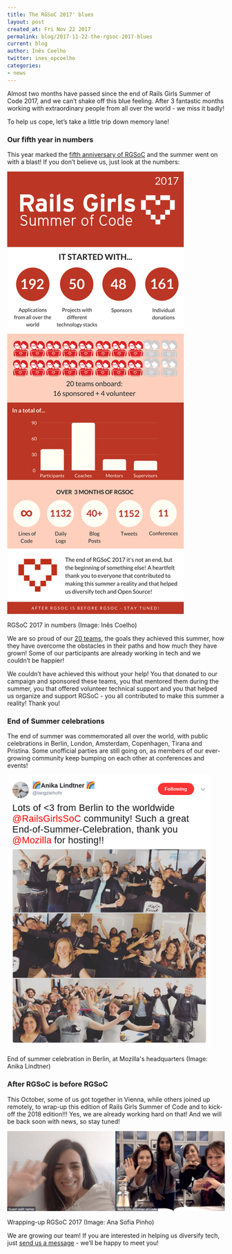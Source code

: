 ```yaml
---
title: The RGSoC 2017' blues
layout: post
created_at: Fri Nov 22 2017
permalink: blog/2017-11-22-the-rgsoc-2017-blues
current: blog
author: Inês Coelho
twitter: ines_opcoelho
categories:
- news
---
```


Almost two months have passed since the end of Rails Girls Summer of Code 2017, and we can’t shake off this blue feeling. After 3 fantastic months working with extraordinary people from all over the world - we miss it badly! 

To help us cope, let’s take a little trip down memory lane!

### Our fifth year in numbers

This year marked the [fifth anniversary of RGSoC](https://railsgirlssummerofcode.org/blog/2017-04-10-5yearsofrgsoc) and the summer went on with a blast! If you don’t believe us, just look at the numbers:

![2017 RGSoC infographic](/img/blog/2017/2017-11-22-infographic.png)
<div class="image-credits">RGSoC 2017 in numbers (Image: Inês Coelho)</div>

We are so proud of our [20 teams](https://railsgirlssummerofcode.org/blog/2017-05-22-teams-2017), the goals they achieved this summer, how they have overcome the obstacles in their paths and how much they have grown! Some of our participants are already working in tech and we couldn’t be happier! 

We couldn’t have achieved this without your help! You that donated to our campaign and sponsored these teams, you that mentored them during the summer, you that offered volunteer technical support and you that helped us organize and support RGSoC - you all contributed to make this summer a reality! Thank you!


### End of Summer celebrations

The end of summer was commemorated all over the world, with public celebrations in Berlin, London, Amsterdam, Copenhagen, Tirana and Pristina. Some unofficial parties are still going on, as members of our ever-growing community keep bumping on each other at conferences and events!

![End of Summer celebration 2017](/img/blog/2017/2017-11-22-end-of-summer-celebration.png)
<div class="image-credits">End of summer celebration in Berlin, at Mozilla's headquarters (Image: Anika Lindtner)</div>

### After RGSoC is before RGSoC

This October, some of us got together in Vienna, while others joined up remotely, to wrap-up this edition of Rails Girls Summer of Code and to kick-off the 2018 edition!!! Yes, we are already working hard on that! And we will be back soon with news, so stay tuned!

![RGSoC offsite 2017](/img/blog/2017/2017-11-22-offsite.png)
<div class="image-credits">Wrapping-up RGSoC 2017 (Image: Ana Sofia Pinho)</div>

We are growing our team! If you are interested in helping us diversify tech, just [send us a message](mailto:contact@rgsoc.org) - we’ll be happy to meet you!
